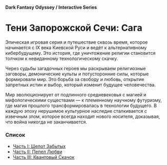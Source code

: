 #### Dark Fantasy Odyssey / Interactive Series

# Тени Запорожской Сечи: Сага

Эпическая игровая серия и путешествие сквозь время, которое начинается с IX века Киевской Руси и ведёт к альтернативному кибербудущему. Это история, где уничтожение религии становится толчком к невиданному технологическому скачку.

Через судьбы загадочных героев мы раскрываем религиозные заговоры, демонические культы и потусторонние силы, которые формировали мир. Это борьба за свободу и любовь, открытие запретных истин и выбор, который изменит будущее человечества.

Мир эволюционирует от подлинного средневековья с магией и мифологическими существами — к племенному научному футуризму, где магия прошлого трансформировалась в технологии будущего. В каждую эпоху нерушимое культурное наследие сталкивается с извечным злом, которое всегда находит нового носителя, доказывая, что война никогда не заканчивается.

### Список

- [Часть I: Шепот Забытых](/sich-saga-1)
- [Часть II: Пепел Любви](/sich-saga-2)
- [Часть III: Квантовый Скачок](/sich-saga-3)